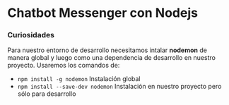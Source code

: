# Chatbot Messenger con Nodejs

### Curiosidades

Para nuestro entorno de desarrollo necesitamos intalar **nodemon** de manera global y luego como una dependencia de desarrollo en nuestro proyecto. Usaremos los comandos de:

* `npm install -g nodemon` Instalación global
* `npm install --save-dev nodemon` Instalación en nuestro proyecto pero sólo para desarrollo